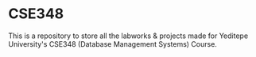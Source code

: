 # CSE348
This is a repository to store all the labworks &amp; projects made for Yeditepe University's CSE348 (Database Management Systems) Course.

